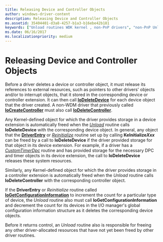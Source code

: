 ```yaml
---
title: Releasing Device and Controller Objects
author: windows-driver-content
description: Releasing Device and Controller Objects
ms.assetid: 35404401-d3a8-4257-b1a3-b16ebe42b181
keywords: ["Unload routines WDK kernel , non-PnP drivers", "non-PnP Unload routine WDK kernel", "releasing devices", "releasing controller objects", "device releases WDK kernel", "controller objects WDK kernel , releasing"]
ms.date: 06/16/2017
ms.localizationpriority: medium
---
```


# Releasing Device and Controller Objects





Before a driver deletes a device or controller object, it must release its references to external resources, such as pointers to other drivers' objects and/or to interrupt objects, that it stored in the corresponding device or controller extension. It can then call [**IoDeleteDevice**](https://msdn.microsoft.com/library/windows/hardware/ff549083) for each device object that the driver created. A non-WDM driver that previously called [**IoCreateController**](https://msdn.microsoft.com/library/windows/hardware/ff548395) must also call [**IoDeleteController**](https://msdn.microsoft.com/library/windows/hardware/ff549078).

Any Kernel-defined object for which the driver provides storage in a device extension is automatically freed when the [*Unload*](https://msdn.microsoft.com/library/windows/hardware/ff564886) routine calls **IoDeleteDevice** with the corresponding device object. In general, any object that the [**DriverEntry**](https://msdn.microsoft.com/library/windows/hardware/ff544113) or [*Reinitialize*](https://msdn.microsoft.com/library/windows/hardware/ff561022) routine set up by calling **KeInitialize*Xxx*** can be freed by a call to **IoDeleteDevice** if the driver provided storage for that object in its device extension. For example, if a driver has a [*CustomTimerDpc*](https://msdn.microsoft.com/library/windows/hardware/ff542983) routine and has provided storage for the necessary DPC and timer objects in its device extension, the call to **IoDeleteDevice** releases these system resources.

Similarly, any Kernel-defined object for which the driver provides storage in a controller extension is automatically freed when the *Unload* routine calls **IoDeleteController** with the corresponding controller object.

If the **DriverEntry** or *Reinitialize* routine called [**IoGetConfigurationInformation**](https://msdn.microsoft.com/library/windows/hardware/ff549157) to increment the count for a particular type of device, the *Unload* routine also must call **IoGetConfigurationInformation** and decrement the count for its devices in the I/O manager's global configuration information structure as it deletes the corresponding device objects.

Before it returns control, an *Unload* routine also is responsible for freeing any other driver-allocated resources that have not yet been freed by other driver routines.

 

 




